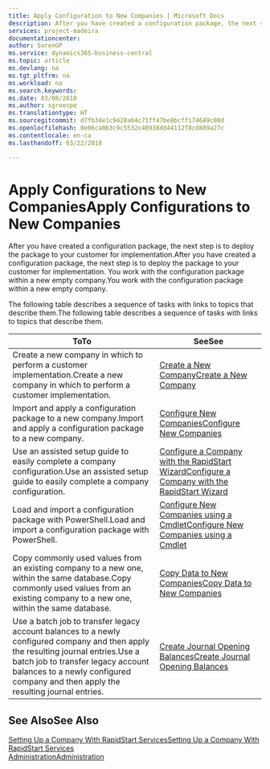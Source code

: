 ```yaml
---
title: Apply Configuration to New Companies | Microsoft Docs
description: After you have created a configuration package, the next step is to deploy the package to your customer for implementation. You use the configuration with a new empty company.
services: project-madeira
documentationcenter: 
author: SorenGP
ms.service: dynamics365-business-central
ms.topic: article
ms.devlang: na
ms.tgt_pltfrm: na
ms.workload: na
ms.search.keywords: 
ms.date: 03/08/2018
ms.author: sgroespe
ms.translationtype: HT
ms.sourcegitcommit: d7fb34e1c9428a64c71ff47be8bcff174649c00d
ms.openlocfilehash: 0e06ca0b3c9c5532c40938dd44112f8cd889a27c
ms.contentlocale: en-ca
ms.lasthandoff: 03/22/2018

---
```

# <a name="apply-configurations-to-new-companies"></a><span data-ttu-id="97e0a-104">Apply Configurations to New Companies</span><span class="sxs-lookup"><span data-stu-id="97e0a-104">Apply Configurations to New Companies</span></span>
<span data-ttu-id="97e0a-105">After you have created a configuration package, the next step is to deploy the package to your customer for implementation.</span><span class="sxs-lookup"><span data-stu-id="97e0a-105">After you have created a configuration package, the next step is to deploy the package to your customer for implementation.</span></span> <span data-ttu-id="97e0a-106">You work with the configuration package within a new empty company.</span><span class="sxs-lookup"><span data-stu-id="97e0a-106">You work with the configuration package within a new empty company.</span></span>  

 <span data-ttu-id="97e0a-107">The following table describes a sequence of tasks with links to topics that describe them.</span><span class="sxs-lookup"><span data-stu-id="97e0a-107">The following table describes a sequence of tasks with links to topics that describe them.</span></span>

|<span data-ttu-id="97e0a-108">**To**</span><span class="sxs-lookup"><span data-stu-id="97e0a-108">**To**</span></span>|<span data-ttu-id="97e0a-109">**See**</span><span class="sxs-lookup"><span data-stu-id="97e0a-109">**See**</span></span>|  
|------------|-------------|  
|<span data-ttu-id="97e0a-110">Create a new company in which to perform a customer implementation.</span><span class="sxs-lookup"><span data-stu-id="97e0a-110">Create a new company in which to perform a customer implementation.</span></span>|[<span data-ttu-id="97e0a-111">Create a New Company</span><span class="sxs-lookup"><span data-stu-id="97e0a-111">Create a New Company</span></span>](admin-how-to-create-a-new-company.md)|  
|<span data-ttu-id="97e0a-112">Import and apply a configuration package to a new company.</span><span class="sxs-lookup"><span data-stu-id="97e0a-112">Import and apply a configuration package to a new company.</span></span>|[<span data-ttu-id="97e0a-113">Configure New Companies</span><span class="sxs-lookup"><span data-stu-id="97e0a-113">Configure New Companies</span></span>](admin-how-to-configure-new-companies.md)|  
|<span data-ttu-id="97e0a-114">Use an assisted setup guide to easily complete a company configuration.</span><span class="sxs-lookup"><span data-stu-id="97e0a-114">Use an assisted setup guide to easily complete a company configuration.</span></span>|[<span data-ttu-id="97e0a-115">Configure a Company with the RapidStart Wizard</span><span class="sxs-lookup"><span data-stu-id="97e0a-115">Configure a Company with the RapidStart Wizard</span></span>](admin-how-to-configure-a-company-with-the-rapidstart-wizard.md)|
|<span data-ttu-id="97e0a-116">Load and import a configuration package with PowerShell.</span><span class="sxs-lookup"><span data-stu-id="97e0a-116">Load and import a configuration package with PowerShell.</span></span>|[<span data-ttu-id="97e0a-117">Configure New Companies using a Cmdlet</span><span class="sxs-lookup"><span data-stu-id="97e0a-117">Configure New Companies using a Cmdlet</span></span>](admin-how-to-configure-new-companies-using-a-cmdlet.md)|
|<span data-ttu-id="97e0a-118">Copy commonly used values from an existing company to a new one, within the same database.</span><span class="sxs-lookup"><span data-stu-id="97e0a-118">Copy commonly used values from an existing company to a new one, within the same database.</span></span>|[<span data-ttu-id="97e0a-119">Copy Data to New Companies</span><span class="sxs-lookup"><span data-stu-id="97e0a-119">Copy Data to New Companies</span></span>](admin-how-to-copy-data-to-new-companies.md)|  
|<span data-ttu-id="97e0a-120">Use a batch job to transfer legacy account balances to a newly configured company and then apply the resulting journal entries.</span><span class="sxs-lookup"><span data-stu-id="97e0a-120">Use a batch job to transfer legacy account balances to a newly configured company and then apply the resulting journal entries.</span></span>|[<span data-ttu-id="97e0a-121">Create Journal Opening Balances</span><span class="sxs-lookup"><span data-stu-id="97e0a-121">Create Journal Opening Balances</span></span>](admin-how-to-create-journal-opening-balances.md)|  

## <a name="see-also"></a><span data-ttu-id="97e0a-122">See Also</span><span class="sxs-lookup"><span data-stu-id="97e0a-122">See Also</span></span>  
[<span data-ttu-id="97e0a-123">Setting Up a Company With RapidStart Services</span><span class="sxs-lookup"><span data-stu-id="97e0a-123">Setting Up a Company With RapidStart Services</span></span>](admin-set-up-a-company-with-rapidstart.md)  
[<span data-ttu-id="97e0a-124">Administration</span><span class="sxs-lookup"><span data-stu-id="97e0a-124">Administration</span></span>](admin-setup-and-administration.md)

